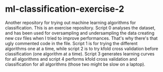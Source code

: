 # ml-classification-exercise-2
Another repository for trying out machine learning algorithms for classification. This is an exercise repository.
Script 0 analyses the dataset, and has been used for oversampling and undersampling the data creating new csv files when I tried to improve performances.
That's why there's that ugly commented code in the file.
Script 1 is for trying the different algorithms one at a time, while script 2 is to try kfold cross validation before classification (one algorithm at a time).
Script 3 generates learning curves for all algorithms and script 4 performs kfold cross validation and classification for all algorithms (those two might be slow on a laptop).
